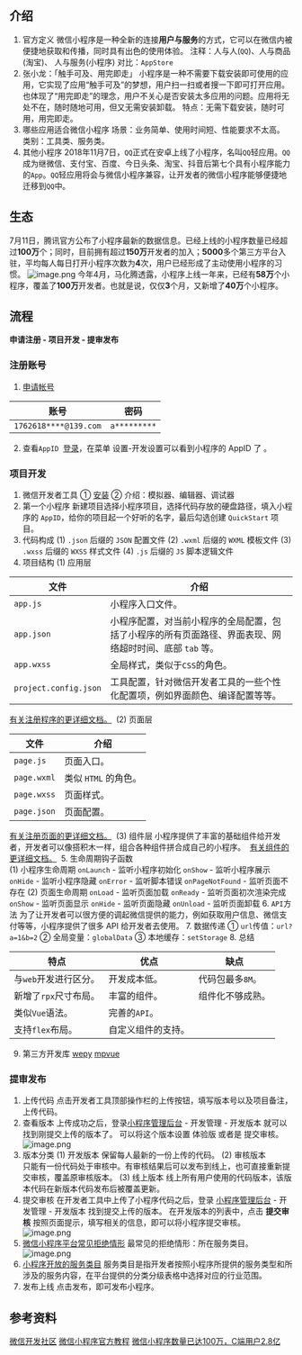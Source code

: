 ## 介绍
1. 官方定义
微信小程序是一种全新的连接**用户与服务**的方式，它可以在微信内被便捷地获取和传播，同时具有出色的使用体验。
注释：人与人(`QQ`)、人与商品(淘宝)、 人与服务(小程序)
对比：`AppStore`
2. 张小龙：「触手可及、用完即走」
小程序是一种不需要下载安装即可使用的应用，它实现了应用“触手可及”的梦想，用户扫一扫或者搜一下即可打开应用。也体现了“用完即走”的理念，用户不关心是否安装太多应用的问题。应用将无处不在，随时随地可用，但又无需安装卸载。
特点：无需下载安装，随时可用，用完即走。
3. 哪些应用适合微信小程序
场景：业务简单、使用时间短、性能要求不太高。
类别：工具类、服务类。
4. 其他小程序
2018年11月7日，`QQ`正式在安卓上线了小程序，名叫`QQ`轻应用。`QQ`成为继微信、支付宝、百度、今日头条、淘宝、抖音后第七个具有小程序能力的`App`。`QQ`轻应用将会与微信小程序兼容，让开发者的微信小程序能够便捷地迁移到`QQ`中。
## 生态
7月11日，腾讯官方公布了小程序最新的数据信息。已经上线的小程序数量已经超过**100万**个；同时，目前拥有超过**150万**开发者的加入；**5000**多个第三方平台入驻，平均每人每日打开小程序次数为**4**次，用户已经形成了主动使用小程序的习惯。
![image.png](https://upload-images.jianshu.io/upload_images/4989175-99e7f4f6191c37d8.png?imageMogr2/auto-orient/strip%7CimageView2/2/w/520)
今年4月，马化腾透露，小程序上线一年来，已经有**58万**个小程序，覆盖了**100万**开发者。也就是说，仅仅**3**个月，又新增了**40万**个小程序。
## 流程
**申请注册 - 项目开发 - 提审发布**
### 注册账号
1.  [申请帐号](https://mp.weixin.qq.com/wxopen/waregister?action=step1)

|账号|密码|
|----|-----|
|`1762618****@139.com` |  `a*********` |
2. 查看`AppID`
 [登录](https://mp.weixin.qq.com/)，在菜单 设置-开发设置可以看到小程序的 AppID 了 。
### 项目开发
1. 微信开发者工具
① [安装](https://mp.weixin.qq.com/debug/wxadoc/dev/devtools/download.html?t=20171227)
② 介绍：模拟器、编辑器、调试器
2. 第一个小程序
新建项目选择小程序项目，选择代码存放的硬盘路径，填入小程序的 `AppID`，给你的项目起一个好听的名字，最后勾选创建 `QuickStart` 项目。
3. 代码构成
(1) `.json` 后缀的 `JSON` 配置文件
(2) `.wxml` 后缀的 `WXML` 模板文件
(3) `.wxss` 后缀的 `WXSS` 样式文件
(4) `.js` 后缀的 `JS` 脚本逻辑文件
4. 项目结构
(1) 应用层

|文件|介绍|
|----|-----|
|  `app.js`  | 小程序入口文件。 |
| `app.json`  | 小程序配置，对当前小程序的全局配置，包括了小程序的所有页面路径、界面表现、网络超时时间、底部 `tab` 等。 |
| `app.wxss`  | 全局样式，类似于`CSS`的角色。  |
| `project.config.json`  | 工具配置，针对微信开发者工具的一些个性化配置项，例如界面颜色、编译配置等等。 |
[有关注册程序的更详细文档。](https://mp.weixin.qq.com/debug/wxadoc/dev/framework/app-service/app.html) 
(2) 页面层

|文件|介绍|
|----|-----|
|  `page.js`  | 页面入口。 |
| `page.wxml` | 类似 `HTML` 的角色。 |
| `page.wxss` | 页面样式。 |
| `page.json`  | 页面配置。  |
[有关注册页面的更详细文档。](https://mp.weixin.qq.com/debug/wxadoc/dev/framework/app-service/page.html) 
(3) 组件层
小程序提供了丰富的基础组件给开发者，开发者可以像搭积木一样，组合各种组件拼合成自己的小程序。
 [有关组件的更详细文档。](https://mp.weixin.qq.com/debug/wxadoc/dev/component/?t=20171227) 
5. 生命周期钩子函数  
(1) 小程序生命周期
`onLaunch` - 监听小程序初始化
`onShow` - 监听小程序展示
`onHide`	- 监听小程序隐藏
`onError`	 - 监听脚本错误
`onPageNotFound`	- 监听页面不存在
(2) 页面生命周期
`onLoad`	- 监听页面加载
`onReady` - 监听页面初次渲染完成
`onShow`	- 监听页面显示
`onHide`	- 监听页面隐藏
`onUnload` - 监听页面卸载
6. `API`方法
为了让开发者可以很方便的调起微信提供的能力，例如获取用户信息、微信支付等等，小程序提供了很多 API 给开发者去使用。
7. 数据传递
① `url`传值：`url?a=1&b=2`
② 全局变量：`globalData`
③ 本地缓存：`setStorage`
8. 总结

|特点|优点|缺点|
|----|-----|-----|
| 与`web`开发进行区分。 |  开发成本低。 | 代码包最多`8M`。 |
| 新增了`rpx`尺寸布局。 | 丰富的组件。 | 组件化不够成熟。|
| 类似`Vue`语法。 | 完善的`API`。|  |
| 支持`flex`布局。 | 自定义组件的支持。 | |
9. 第三方开发库
[wepy](https://tencent.github.io/wepy/)
[mpvue](http://mpvue.com/)
### 提审发布
1. 上传代码
点击开发者工具顶部操作栏的上传按钮，填写版本号以及项目备注，上传代码。
2. 查看版本
上传成功之后，登录[小程序管理后台](https://mp.weixin.qq.com/) - 开发管理 - 开发版本 就可以找到刚提交上传的版本了。
可以将这个版本设置 体验版 或者是 提交审核。
![image.png](https://upload-images.jianshu.io/upload_images/4989175-058bc0ca2d1d9037.png?imageMogr2/auto-orient/strip%7CimageView2/2/w/1240)
3. 版本分类
(1) 开发版本
保留每人最新的一份上传的代码。
(2) 审核版本  
只能有一份代码处于审核中。有审核结果后可以发布到线上，也可直接重新提交审核，覆盖原审核版本。
(3) 线上版本
线上所有用户使用的代码版本，该版本代码在新版本代码发布后被覆盖更新。
4. 提交审核
在开发者工具中上传了小程序代码之后，登录 [小程序管理后台](https://mp.weixin.qq.com/) - 开发管理 - 开发版本 找到提交上传的版本。
在开发版本的列表中，点击 **提交审核** 按照页面提示，填写相关的信息，即可以将小程序提交审核。
![image.png](https://upload-images.jianshu.io/upload_images/4989175-0648328fae02040b.png?imageMogr2/auto-orient/strip%7CimageView2/2/w/1240)
5. [微信小程序平台常见拒绝情形](https://developers.weixin.qq.com/miniprogram/product/reject.html)
最常见的拒绝情形：所在服务类目。
![image.png](https://upload-images.jianshu.io/upload_images/4989175-e54bfb05b523af74.png?imageMogr2/auto-orient/strip%7CimageView2/2/w/1240)
6.  [小程序开放的服务类目](https://developers.weixin.qq.com/miniprogram/product/material.html)
服务类目是指开发者按照小程序所提供的服务类型和所涉及的服务内容，在平台提供的分类分级表格中选择对应的行业范围。
7. 发布上线
点击发布，即可发布小程序。
## 参考资料
[微信开发社区](https://developers.weixin.qq.com/)
[微信小程序官方教程](https://developers.weixin.qq.com/community/develop/list/4)
[微信小程序数量已达100万，C端用户2.8亿](https://36kr.com/p/5140957.html)
